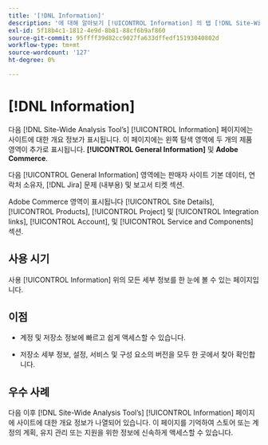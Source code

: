 ```yaml
---
title: '[!DNL Information]'
description: '에 대해 알아보기 [!UICONTROL Information] 의 탭 [!DNL Site-Wide Analysis Tool]: 사용 시점, 이점 및 모범 사례입니다.'
exl-id: 5f18b4c1-1812-4e9d-8b81-88cf6b9af860
source-git-commit: 95ffff39d82cc9027fa633dffedf15193040802d
workflow-type: tm+mt
source-wordcount: '127'
ht-degree: 0%

---
```


# [!DNL Information]

다음 [!DNL Site-Wide Analysis Tool’s] [!UICONTROL Information] 페이지에는 사이트에 대한 개요 정보가 표시됩니다. 이 페이지에는 왼쪽 탐색 영역에 두 개의 제품 영역이 추가로 표시됩니다. **[!UICONTROL General Information]** 및 **Adobe Commerce**.

다음 [!UICONTROL General Information] 영역에는 판매자 사이트 기본 데이터, 연락처 소유자, [!DNL Jira] 문제 (내부용) 및 보고서 티켓 섹션.

Adobe Commerce 영역이 표시됩니다 [!UICONTROL Site Details], [!UICONTROL Products], [!UICONTROL Project] 및 [!UICONTROL Integration links], [!UICONTROL Account], 및 [!UICONTROL Service and Components] 섹션.

## 사용 시기

사용 [!UICONTROL Information] 위의 모든 세부 정보를 한 눈에 볼 수 있는 페이지입니다.

## 이점

* 계정 및 저장소 정보에 빠르고 쉽게 액세스할 수 있습니다.

* 저장소 세부 정보, 설정, 서비스 및 구성 요소의 버전을 모두 한 곳에서 찾아 확인합니다.

## 우수 사례

다음 이후 [!DNL Site-Wide Analysis Tool’s] [!UICONTROL Information] 페이지에 사이트에 대한 개요 정보가 나열되어 있습니다. 이 페이지를 기억하여 스토어 또는 계정의 계획, 유지 관리 또는 지원을 위한 정보에 신속하게 액세스할 수 있습니다.
